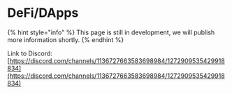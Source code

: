 # DeFi/DApps

{% hint style="info" %}
This page is still in development, we will publish more information shortly.
{% endhint %}

Link to Discord: [https://discord.com/channels/1136727663583698984/1272909535429918834](https://discord.com/channels/1136727663583698984/1272909535429918834)
